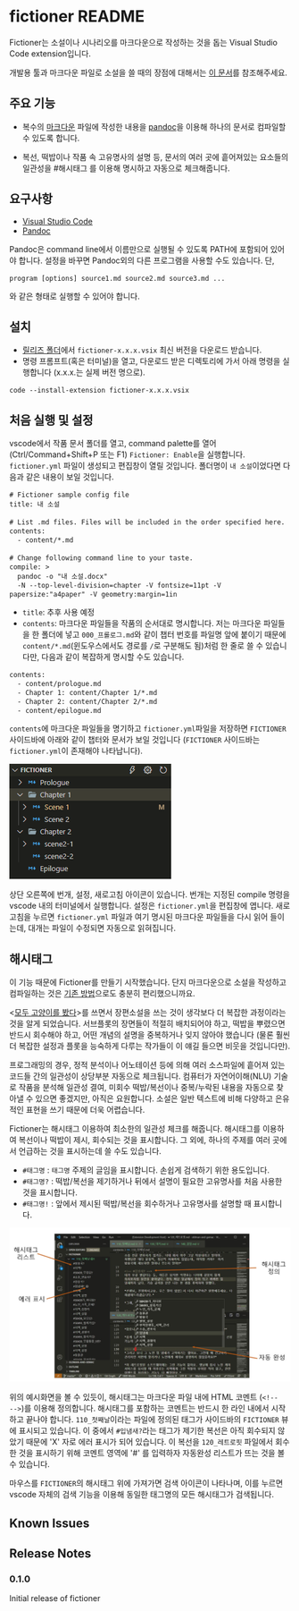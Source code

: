 # fictioner README

Fictioner는 소설이나 시나리오를 마크다운으로 작성하는 것을 돕는 Visual Studio Code extension입니다. 

개발용 툴과 마크다운 파일로 소설을 쓸 때의 장점에 대해서는 [이 문서](https://github.com/yunhojeon/korean-novel#%ED%95%84%EC%9A%94%EC%84%B1)를 참조해주세요.

## 주요 기능

- 복수의 [마크다운](https://ko.wikipedia.org/wiki/%EB%A7%88%ED%81%AC%EB%8B%A4%EC%9A%B4) 파일에 작성한 내용을 [pandoc](https://pandoc.org/)을 이용해 하나의 문서로 컴파일할 수 있도록 합니다.

- 복선, 떡밥이나 작품 속 고유명사의 설명 등, 문서의 여러 곳에 흩어져있는 요소들의 일관성을 #해시태그 를 이용해 명시하고 자동으로 체크해줍니다.

## 요구사항

- [Visual Studio Code](https://code.visualstudio.com/)
- [Pandoc](https://pandoc.org/)

Pandoc은 command line에서 이름만으로 실행될 수 있도록 PATH에 포함되어 있어야 합니다. 설정을 바꾸면 Pandoc외의 다른 프로그램을 사용할 수도 있습니다. 단,
```
program [options] source1.md source2.md source3.md ...
```
와 같은 형태로 실행할 수 있어야 합니다.

## 설치

- [릴리즈 폴더](release/)에서 `fictioner-x.x.x.vsix` 최신 버전을 다운로드 받습니다.
- 명령 프롬프트(혹은 터미널)을 열고, 다운로드 받은 디렉토리에 가서 아래 명령을 실행합니다 (x.x.x.는 실제 버전 명으로).
```
code --install-extension fictioner-x.x.x.vsix
```


## 처음 실행 및 설정

vscode에서 작품 문서 폴더를 열고, command palette를 열어 (Ctrl/Command+Shift+P 또는 F1) `Fictioner: Enable`을 실행합니다. `fictioner.yml` 파일이 생성되고 편집창이 열릴 것입니다. 폴더명이 `내 소설`이었다면 다음과 같은 내용이 보일 것입니다.
```
# Fictioner sample config file
title: 내 소설 

# List .md files. Files will be included in the order specified here.
contents:
  - content/*.md

# Change following command line to your taste.
compile: >
  pandoc -o "내 소설.docx"
  -N --top-level-division=chapter -V fontsize=11pt -V papersize:"a4paper" -V geometry:margin=1in
```

- `title`: 추후 사용 예정
- `contents`: 마크다운 파일들을 작품의 순서대로 명시합니다. 저는 마크다운 파일들을 한 폴더에 넣고 `000_프롤로그.md`와 같이 챕터 번호를 파일명 앞에 붙이기 때문에 `content/*.md`(윈도우스에서도 경로를 `/`로 구분해도 됨)처럼 한 줄로 쓸 수 있습니다만, 다음과 같이 복잡하게 명시할 수도 있습니다. 
```
contents:
  - content/prologue.md
  - Chapter 1: content/Chapter 1/*.md
  - Chapter 2: content/Chapter 2/*.md
  - content/epilogue.md
```
`contents`에 마크다운 파일들을 명기하고 `fictioner.yml`파일을 저장하면 `FICTIONER` 사이드바에 아래와 같이 챕터와 문서가 보일 것입니다 (`FICTIONER` 사이드바는 `fictioner.yml`이 존재해야 나타납니다).

![FICTIONER sidebar](docs/imgs/sidebar.png)

상단 오른쪽에 번개, 설정, 새로고침 아이콘이 있습니다. 번개는 지정된 compile 명령을 vscode 내의 터미널에서 실행합니다. 설정은 `fictioner.yml`을 편집창에 엽니다. 새로고침을 누르면 `fictioner.yml` 파일과 여기 명시된 마크다운 파일들을 다시 읽어 들이는데, 대개는 파일이 수정되면 자동으로 읽혀집니다.

## 해시태그 

이 기능 때문에 Fictioner를 만들기 시작했습니다. 단지 마크다운으로 소설을 작성하고 컴파일하는 것은 [기존 방법](https://github.com/yunhojeon/korean-novel)으로도 충분히 편리했으니까요.

<[모두 고양이를 봤다](http://www.yes24.com/Product/Goods/91775353)>를 쓰면서 장편소설을 쓰는 것이 생각보다 더 복잡한 과정이라는 것을 알게 되었습니다. 서브플롯의 장면들이 적절히 배치되어야 하고, 떡밥을 뿌렸으면 반드시 회수해야 하고, 어떤 개념의 설명을 중복하거나 잊지 않아야 했습니다 (물론 훨씬 더 복잡한 설정과 플롯을 능숙하게 다루는 작가들이 이 얘길 들으면 비웃을 것입니다만). 

프로그래밍의 경우, 정적 분석이나 어노테이션 등에 의해 여러 소스파일에 흩어져 있는 코드들 간의 일관성이 상당부분 자동으로 체크됩니다. 컴퓨터가 자연어이해(NLU) 기술로 작품을 분석해 일관성 결여, 미회수 떡밥/복선이나 중복/누락된 내용을 자동으로 찾아낼 수 있으면 좋겠지만, 아직은 요원합니다. 소설은 일반 텍스트에 비해 다양하고 은유적인 표현을 쓰기 때문에 더욱 어렵습니다.

Fictioner는 해시태그 이용하여 최소한의 일관성 체크를 해줍니다. 해시태그를 이용하여 복선이나 떡밥이 제시, 회수되는 것을 표시합니다. 그 외에, 하나의 주제를 여러 곳에서 언급하는 것을 표시하는데 쓸 수도 있습니다.

- `#태그명` : `태그명` 주제의 글임을 표시합니다. 손쉽게 검색하기 위한 용도입니다.
- `#태그명?` : 떡밥/복선을 제기하거나 뒤에서 설명이 필요한 고유명사를 처음 사용한 것을 표시합니다.
- `#태그명!` : 앞에서 제시된 떡밥/복선을 회수하거나 고유명사를 설명할 때 표시합니다.

![fictioner screen shot](docs/imgs/fictioner_screen_capture.jpg)

위의 예시화면을 볼 수 있듯이, 해시태그는 마크다운 파일 내에 HTML 코멘트 (`<!--    -->`)를 이용해 정의합니다. 해시태그를 포함하는 코멘트는 반드시 한 라인 내에서 시작하고 끝나야 합니다. `110_첫째날`이라는 파일에 정의된 태그가 사이드바의 `FICTIONER` 뷰에 표시되고 있습니다. 이 중에서 `#입냄새?`라는 태그가 제기한 복선은 아직 회수되지 않았기 때문에 'X' 자로 에러 표시가 되어 있습니다. 이 복선을 `120_레트로핏` 파일에서 회수한 것을 표시하기 위해 코멘트 영역에 '#' 를 입력하자 자동완성 리스트가 뜨는 것을 볼 수 있습니다.

마우스를 `FICTIONER`의 해시태그 위에 가져가면 검색 아이콘이 나타나며, 이를 누르면 vscode 자체의 검색 기능을 이용해 동일한 태그명의 모든 해시태그가 검색됩니다.

## Known Issues


## Release Notes

### 0.1.0

Initial release of fictioner
